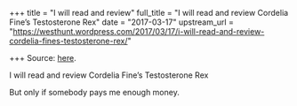 +++
title = "I will read and review"
full_title = "I will read and review Cordelia Fine’s Testosterone Rex"
date = "2017-03-17"
upstream_url = "https://westhunt.wordpress.com/2017/03/17/i-will-read-and-review-cordelia-fines-testosterone-rex/"

+++
Source: [here](https://westhunt.wordpress.com/2017/03/17/i-will-read-and-review-cordelia-fines-testosterone-rex/).

I will read and review Cordelia Fine’s Testosterone Rex

But only if somebody pays me enough money.
